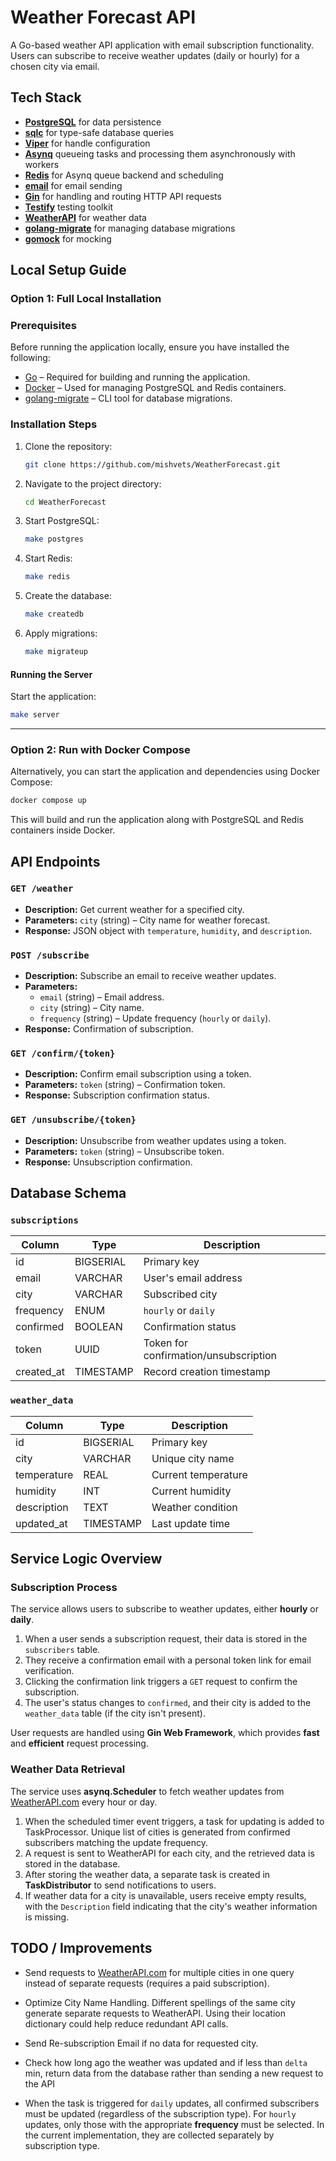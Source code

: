 # Weather Forecast API

A Go-based weather API application with email subscription functionality. Users can subscribe to receive weather updates (daily or hourly) for a chosen city via email.

## Tech Stack

* **[PostgreSQL](https://www.postgresql.org/)** for data persistence
* **[sqlc](https://github.com/sqlc-dev/sqlc)** for type-safe database queries
* **[Viper](https://github.com/spf13/viper)** for handle configuration
* **[Asynq](https://github.com/hibiken/asynq)** queueing tasks and processing them asynchronously with workers
* **[Redis](https://redis.io/)** for Asynq queue backend and scheduling
* **[email](https://github.com/jordan-wright/email)** for email sending
* **[Gin](https://gin-gonic.com/)** for handling and routing HTTP API requests
* **[Testify](https://github.com/stretchr/testify)** testing toolkit
* **[WeatherAPI](https://www.weatherapi.com/)** for weather data
* **[golang-migrate](https://github.com/golang-migrate/migrate)** for managing database migrations
* **[gomock](https://github.com/golang/mock)** for mocking

## Local Setup Guide

### Option 1: Full Local Installation

### Prerequisites

Before running the application locally, ensure you have installed the following:

- [Go](https://go.dev/doc/install) – Required for building and running the application.
- [Docker](https://docs.docker.com/engine/install/) – Used for managing PostgreSQL and Redis containers.
- [golang-migrate](https://github.com/golang-migrate/migrate/tree/master/cmd/migrate) – CLI tool for database migrations.

### Installation Steps

1. Clone the repository:
   ```sh
   git clone https://github.com/mishvets/WeatherForecast.git
   ```

2. Navigate to the project directory:
   ```sh
   cd WeatherForecast
   ```

3. Start PostgreSQL:
   ```sh
   make postgres
   ```

4. Start Redis:
   ```sh
   make redis
   ```

5. Create the database:
   ```sh
   make createdb
   ```

6. Apply migrations:
   ```sh
   make migrateup
   ```

#### Running the Server

Start the application:
```sh
make server
```

---

### Option 2: Run with Docker Compose

Alternatively, you can start the application and dependencies using Docker Compose:

```sh
docker compose up
```

This will build and run the application along with PostgreSQL and Redis containers inside Docker.

## API Endpoints

### `GET /weather`
- **Description:** Get current weather for a specified city.
- **Parameters:** `city` (string) – City name for weather forecast.
- **Response:** JSON object with `temperature`, `humidity`, and `description`.

### `POST /subscribe`
- **Description:** Subscribe an email to receive weather updates.
- **Parameters:**
  - `email` (string) – Email address.
  - `city` (string) – City name.
  - `frequency` (string) – Update frequency (`hourly` or `daily`).
- **Response:** Confirmation of subscription.

### `GET /confirm/{token}`
- **Description:** Confirm email subscription using a token.
- **Parameters:** `token` (string) – Confirmation token.
- **Response:** Subscription confirmation status.

### `GET /unsubscribe/{token}`
- **Description:** Unsubscribe from weather updates using a token.
- **Parameters:** `token` (string) – Unsubscribe token.
- **Response:** Unsubscription confirmation.

## Database Schema

### `subscriptions`

| Column     | Type      | Description                           |
| ---------- | --------- | ------------------------------------- |
| id         | BIGSERIAL | Primary key                           |
| email      | VARCHAR   | User's email address                  |
| city       | VARCHAR   | Subscribed city                       |
| frequency  | ENUM      | `hourly` or `daily`                   |
| confirmed  | BOOLEAN   | Confirmation status                   |
| token      | UUID      | Token for confirmation/unsubscription |
| created_at | TIMESTAMP | Record creation timestamp             |

### `weather_data`

| Column      | Type      | Description         |
| ----------- | --------- | ------------------- |
| id          | BIGSERIAL | Primary key         |
| city        | VARCHAR   | Unique city name    |
| temperature | REAL      | Current temperature |
| humidity    | INT       | Current humidity    |
| description | TEXT      | Weather condition   |
| updated\_at | TIMESTAMP | Last update time    |

## Service Logic Overview

### Subscription Process
The service allows users to subscribe to weather updates, either **hourly** or **daily**.
1. When a user sends a subscription request, their data is stored in the `subscribers` table.
2. They receive a confirmation email with a personal token link for email verification.
3. Clicking the confirmation link triggers a `GET` request to confirm the subscription.
4. The user's status changes to `confirmed`, and their city is added to the `weather_data` table (if the city isn't present).

User requests are handled using **Gin Web Framework**, which provides **fast** and **efficient** request processing.

### Weather Data Retrieval
The service uses **asynq.Scheduler** to fetch weather updates from [WeatherAPI.com](https://www.weatherapi.com/) every hour or day.
1. When the scheduled timer event triggers, a task for updating is added to TaskProcessor. Unique list of cities is generated from confirmed subscribers matching the update frequency.
2. A request is sent to WeatherAPI for each city, and the retrieved data is stored in the database.
3. After storing the weather data, a separate task is created in **TaskDistributor** to send notifications to users.
4. If weather data for a city is unavailable, users receive empty results, with the `Description` field indicating that the city's weather information is missing.

## TODO / Improvements

- Send requests to [WeatherAPI.com](https://www.weatherapi.com/) for multiple cities in one query instead of separate requests (requires a paid subscription).

- Optimize City Name Handling. Different spellings of the same city generate separate requests to WeatherAPI. Using their location dictionary could help reduce redundant API calls.

- Send Re-subscription Email if no data for requested city.

- Check how long ago the weather was updated and if less than `delta` min, return data from the database rather than sending a new request to the API

- When the task is triggered for `daily` updates, all confirmed subscribers must be updated (regardless of the subscription type). For `hourly` updates, only those with the appropriate **frequency** must be selected. In the current implementation, they are collected separately by subscription type.
